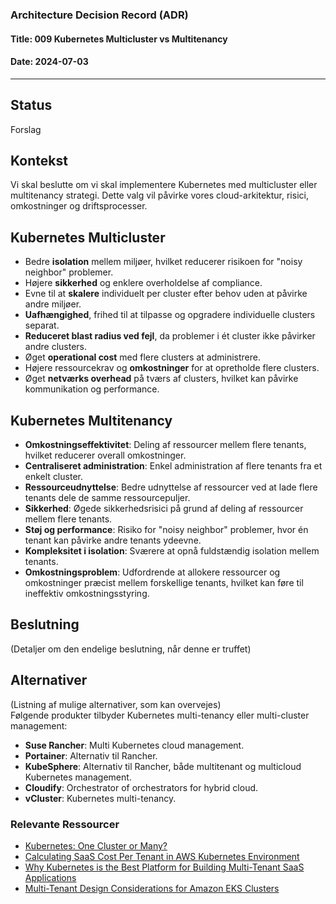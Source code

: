 ### Architecture Decision Record (ADR)

#### Title: 009 Kubernetes Multicluster vs Multitenancy

#### Date: 2024-07-03

---

## Status

Forslag

## Kontekst

Vi skal beslutte om vi skal implementere Kubernetes med multicluster eller multitenancy strategi. Dette valg vil påvirke vores cloud-arkitektur, risici, omkostninger og driftsprocesser. 

## Kubernetes Multicluster
   - Bedre **isolation** mellem miljøer, hvilket reducerer risikoen for "noisy neighbor" problemer.
   - Højere **sikkerhed** og enklere overholdelse af compliance.
   - Evne til at **skalere** individuelt per cluster efter behov uden at påvirke andre miljøer.
   - **Uafhængighed**, frihed til at tilpasse og opgradere individuelle clusters separat.
   - **Reduceret blast radius ved fejl**, da problemer i ét cluster ikke påvirker andre clusters.
   - Øget **operational cost** med flere clusters at administrere.
   - Højere ressourcekrav og **omkostninger** for at opretholde flere clusters.
   - Øget **netværks overhead** på tværs af clusters, hvilket kan påvirke kommunikation og performance.

## Kubernetes Multitenancy
   - **Omkostningseffektivitet**: Deling af ressourcer mellem flere tenants, hvilket reducerer overall omkostninger.
   - **Centraliseret administration**: Enkel administration af flere tenants fra et enkelt cluster.
   - **Ressourceudnyttelse**: Bedre udnyttelse af ressourcer ved at lade flere tenants dele de samme ressourcepuljer.
   - **Sikkerhed**: Øgede sikkerhedsrisici på grund af deling af ressourcer mellem flere tenants.
   - **Støj og performance**: Risiko for "noisy neighbor" problemer, hvor én tenant kan påvirke andre tenants ydeevne.
   - **Kompleksitet i isolation**: Sværere at opnå fuldstændig isolation mellem tenants.
   - **Omkostningsproblem**: Udfordrende at allokere ressourcer og omkostninger præcist mellem forskellige tenants, hvilket kan føre til ineffektiv omkostningsstyring.

## Beslutning

(Detaljer om den endelige beslutning, når denne er truffet)

## Alternativer

(Listning af mulige alternativer, som kan overvejes)  
Følgende produkter tilbyder Kubernetes multi-tenancy eller multi-cluster management:

- **Suse Rancher**: Multi Kubernetes cloud management.
- **Portainer**: Alternativ til Rancher.
- **KubeSphere**: Alternativ til Rancher, både multitenant og multicloud Kubernetes management.
- **Cloudify**: Orchestrator of orchestrators for hybrid cloud.
- **vCluster**: Kubernetes multi-tenancy.

### Relevante Ressourcer
- [Kubernetes: One Cluster or Many?](https://tanzu.vmware.com/content/blog/kubernetes-one-cluster-or-many)
- [Calculating SaaS Cost Per Tenant in AWS Kubernetes Environment](https://aws.amazon.com/blogs/apn/calculating-saas-cost-per-tenant-a-poc-implementation-in-an-aws-kubernetes-environment/)
- [Why Kubernetes is the Best Platform for Building Multi-Tenant SaaS Applications](https://www.cncf.io/blog/2021/06/10/why-kubernetes-is-the-best-platform-for-building-multi-tenant-saas-applications/)
- [Multi-Tenant Design Considerations for Amazon EKS Clusters](https://aws.amazon.com/blogs/containers/multi-tenant-design-considerations-for-amazon-eks-clusters/)
